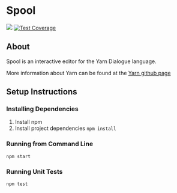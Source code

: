 # Spool
![](https://api.travis-ci.org/ild-games/Spool.svg?branch=develop)
[![Test Coverage](https://api.codeclimate.com/v1/badges/7a401982f3e3d432bfd1/test_coverage)](https://codeclimate.com/github/ild-games/Spool/test_coverage)

## About

Spool is an interactive editor for the Yarn Dialogue language.

More information about Yarn can be found at the [Yarn github page](https://github.com/InfiniteAmmoInc/Yarn)


## Setup Instructions

### Installing Dependencies

1. Install npm
2. Install project dependencies `npm install`

### Running from Command Line

`npm start`

### Running Unit Tests

`npm test`
